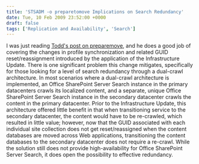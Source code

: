 ```yaml
---
title: 'STSADM -o preparetomove Implications on Search Redundancy'
date: Tue, 10 Feb 2009 23:52:00 +0000
draft: false
tags: ['Replication and Availability', 'Search']
---
```


I was just reading [Todd's post on preparemove](http://blogs.msdn.com/toddca/archive/2009/01/30/preparetomove-away-from-running-this-command.aspx), and he does a good job of covering the changes in profile synchronization and related GUID reset/reassignment introduced by the application of the Infrastructure Update. There is one significant problem this change mitigates, specifically for those looking for a level of search redundancy through a dual-crawl architecture. In most scenarios where a dual-crawl architecture is implemented, an Office SharePoint Server Search instance in the primary datacenters crawls its localized content, and a separate, unique Office SharePoint Server Search instance in the secondary datacenter crawls the content in the primary datacenter. Prior to the Infrastructure Update, this architecture offered little benefit in that when transitioning service to the secondary datacenter, the content would have to be re-crawled, which resulted in little value; however, now that the GUID associated with each individual site collection does not get reset/reassigned when the content databases are moved across Web applications, transitioning the content databases to the secondary datacenter does not require a re-crawl. While the solution still does not provide high-availability for Office SharePoint Server Search, it does open the possibility to effective redundancy.